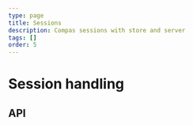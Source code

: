 ```yaml
---
type: page
title: Sessions
description: Compas sessions with store and server
tags: []
order: 5
---
```


# Session handling

## API
